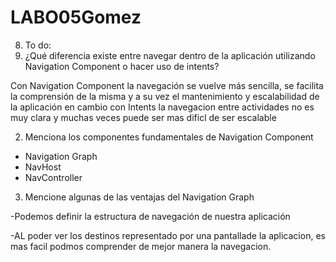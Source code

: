 # LABO05Gomez
8. To do:
1. ¿Qué diferencia existe entre navegar dentro de la aplicación utilizando
Navigation Component o hacer uso de intents?

Con Navigation Component la navegación se vuelve más sencilla, se facilita la comprensión de la
misma y a su vez el mantenimiento y escalabilidad de la aplicación en cambio con Intents la navegacion entre 
actividades no es muy clara y muchas veces puede ser mas dificl de ser escalable 


2. Menciona los componentes fundamentales de Navigation
Component
- Navigation Graph
- NavHost
- NavController

3. Mencione algunas de las ventajas del Navigation Graph

-Podemos definir la estructura de navegación de nuestra aplicación

-AL poder ver los destinos representado por una pantallade la aplicacion, es mas facil podmos comprender 
de mejor manera la navegacion. 
